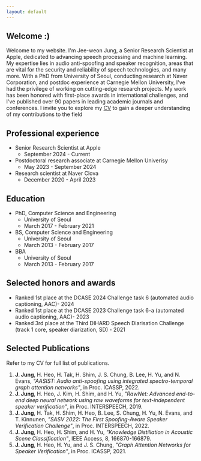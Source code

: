 ```yaml
---
layout: default
---
```


## Welcome :)
Welcome to my website. I'm Jee-weon Jung, a Senior Research Scientist at Apple, dedicated to advancing speech processing and machine learning. My expertise lies in audio anti-spoofing and speaker recognition, areas that are vital for the security and reliability of speech technologies, and many more. With a PhD from University of Seoul, conducting research at Naver Corporation, and postdoc experience at Carnegie Mellon University, I've had the privilege of working on cutting-edge research projects. My work has been honored with first-place awards in international challenges, and I've published over 90 papers in leading academic journals and conferences. I invite you to explore my [CV](https://www.jungjee.com/CV_Jee-weon_Jung.pdf) to gain a deeper understanding of my contributions to the field

## Professional experience

- Senior Research Scientist at Apple
  - September 2024 - Current
- Postdoctoral research associate at Carnegie Mellon Univerisy
  - May 2023 - September 2024
- Research scientist at Naver Clova
  - December 2020 - April 2023

## Education

- PhD, Computer Science and Engineering
  - University of Seoul
  - March 2017 - February 2021
- BS, Computer Science and Engineering 
  - University of Seoul
  - March 2013 - February 2017
- BBA
  - University of Seoul
  - March 2013 - February 2017

## Selected honors and awards

- Ranked 1st place at the DCASE 2024 Challenge task 6 (automated audio captioning, AAC)- 2024
- Ranked 1st place at the DCASE 2023 Challenge task 6-a (automated audio captioning, AAC)- 2023
- Ranked 3rd place at the Third DIHARD Speech Diarisation Challenge (track 1 core, speaker diarization, SD) - 2021

## Selected Publications
Refer to my CV for full list of publications.

1. **J. Jung**, H. Heo, H. Tak, H. Shim, J. S. Chung, B. Lee, H. Yu, and N. Evans, *"AASIST: Audio anti-spoofing using integrated spectro-temporal graph attention networks"*, in Proc. ICASSP, 2022.
2. **J. Jung**, H. Heo, J. Kim, H. Shim, and H. Yu, *"RawNet: Advanced end-to-end deep neural network using raw waveforms for text-independent speaker verification"*, in Proc. INTERSPEECH, 2019.
3. **J. Jung**, H. Tak, H. Shim, H. Heo, B. Lee, S. Chung, H. Yu, N. Evans, and T. Kinnunen, *"SASV 2022: The First Spoofing-Aware Speaker Verification Challenge"*, in Proc. INTERSPEECH, 2022.
4. **J. Jung**, H. Heo, H. Shim, and H. Yu, *"Knowledge Distillation in Acoustic Scene Classification"*, IEEE Access, 8, 166870-166879.
5. **J. Jung**, H. Heo, H. Yu, and J. S. Chung, *"Graph Attention Networks for Speaker Verification"*, in Proc. ICASSP, 2021.

